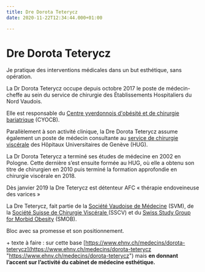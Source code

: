 ```yaml
---
title: Dre Dorota Teterycz
date: 2020-11-22T12:34:44.000+01:00

---
```

# Dre Dorota Teterycz

Je pratique des interventions médicales dans un but esthétique, sans opération.

La Dr Dorota Teterycz occupe depuis octobre 2017 le poste de médecin-cheffe au sein du service de chirurgie des Établissements Hospitaliers du Nord Vaudois.

Elle est responsable du [Centre yverdonnois d'obésité et de chirurgie bariatrique](https://www.ehnv.ch/etablissements/centre-dobesite-et-de-chirurgie-bariatrique-cyocb) (CYOCB).

Parallèlement à son activité clinique, la Dre Dorota Teterycz assume également un poste de médecin consultante au [service de chirurgie viscérale](https://www.chuv.ch/fr/chirurgie-viscerale/chv-home/) des Hôpitaux Universitaires de Genève (HUG).

La Dr Dorota Teterycz a terminé ses études de médecine en 2002 en Pologne. Cette dernière s’est ensuite formée au HUG, où elle a obtenu son titre de chirurgien en 2010 puis terminé la formation approfondie en chirurgie viscérale en 2018.

Dès janvier 2019 la Dre Teterycz est détenteur AFC « thérapie endoveineuse des varices »

La Dre Teterycz, fait partie de la [Société Vaudoise de Médecine](https://www.svmed.ch/) (SVM), de la [Société Suisse de Chirurgie Viscérale ](https://www.viszeralchirurgie.ch/index.php?id=3&lang=fr&cHash=2629757a586c5e39ae528c9abdbb10c0)(SSCV) et du [Swiss Study Group for Morbid Obesity](http://www.smob.ch/fr/) (SMOB).

Bloc avec sa promesse et son positionnement.

\+ texte à faire : sur cette base [https://www.ehnv.ch/medecins/dorota-teterycz](https://www.ehnv.ch/medecins/dorota-teterycz "https://www.ehnv.ch/medecins/dorota-teterycz") mais **en donnant l’accent sur l’activité du cabinet de médecine esthétique.**